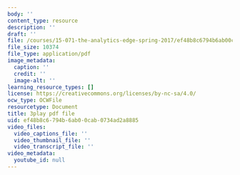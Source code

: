 ```yaml
---
body: ''
content_type: resource
description: ''
draft: ''
file: /courses/15-071-the-analytics-edge-spring-2017/ef48b8c6794b6ab00cab0734ad2a8885_o5bqy_5T07Y.pdf
file_size: 10374
file_type: application/pdf
image_metadata:
  caption: ''
  credit: ''
  image-alt: ''
learning_resource_types: []
license: https://creativecommons.org/licenses/by-nc-sa/4.0/
ocw_type: OCWFile
resourcetype: Document
title: 3play pdf file
uid: ef48b8c6-794b-6ab0-0cab-0734ad2a8885
video_files:
  video_captions_file: ''
  video_thumbnail_file: ''
  video_transcript_file: ''
video_metadata:
  youtube_id: null
---
```

